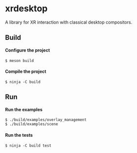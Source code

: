# xrdesktop

A library for XR interaction with classical desktop compositors.

## Build

#### Configure the project
```
$ meson build
```

#### Compile the project
```
$ ninja -C build
```

## Run

#### Run the examples
```
$ ./build/examples/overlay_management
$ ./build/examples/scene
```

#### Run the tests
```
$ ninja -C build test
```
